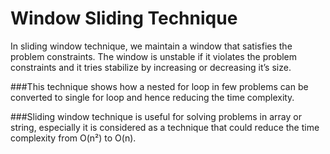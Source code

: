 # Window Sliding Technique
In sliding window technique, we maintain a window that satisfies the problem constraints.
The window is unstable if it violates the problem constraints and it tries stabilize by increasing or decreasing it’s size.

###This technique shows how a nested for loop in few problems can be converted to
single for loop and hence reducing the time complexity.

###Sliding window technique is useful for solving problems in array or string, 
especially it is considered as a technique that could reduce the time complexity from O(n²) to O(n).
